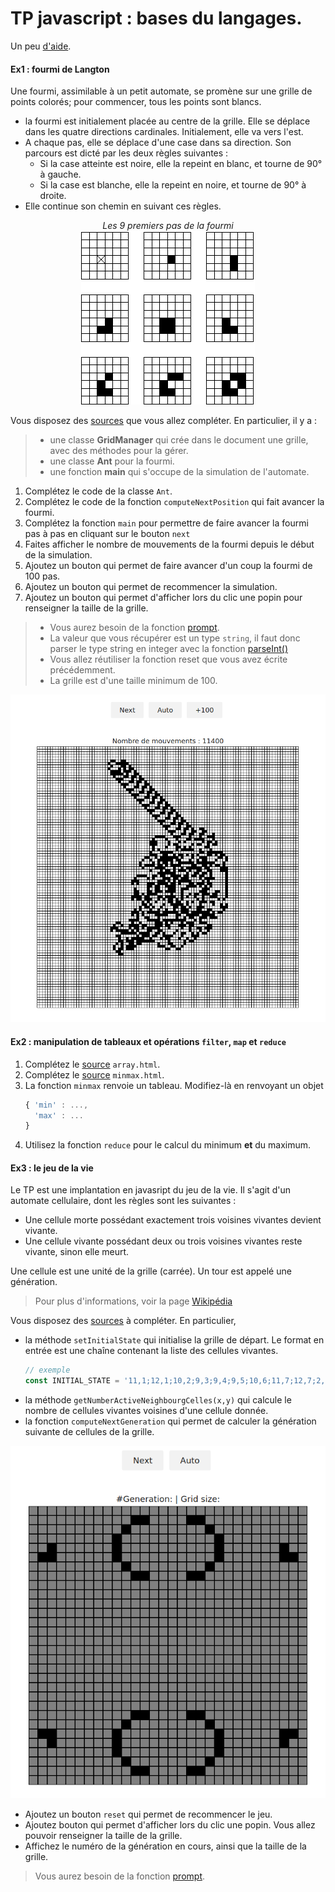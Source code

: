 # TP javascript : bases du langages.
Un peu [d'aide](./aide.md).
#### Ex1 : fourmi de Langton
Une fourmi, assimilable à un petit automate, se promène sur une grille de points colorés; 
pour commencer, tous les points sont blancs.
- la fourmi est initialement placée au centre de la grille. Elle se déplace dans les quatre directions cardinales. Initialement, elle va vers l'est.
- A chaque pas, elle se déplace d'une case dans sa direction. Son parcours est dicté par les deux règles suivantes :
  - Si la case atteinte est noire, elle la repeint en blanc, et tourne de 90° à gauche.
  - Si la case est blanche, elle la repeint en noire, et tourne de 90° à droite.
- Elle continue son chemin en suivant ces règles.
<div align="center">

_Les 9 premiers pas de la fourmi_<br>
<img src="./img/fourmi.png">
</div>

Vous disposez des [sources](./src/ex1)  que vous allez compléter. En particulier, il y a :
>- une classe **GridManager** qui crée dans le document une grille, avec des méthodes pour la gérer.
>- une classe **Ant** pour la fourmi.
>- une fonction **main** qui s'occupe de la simulation de l'automate.   

1. Complétez le code de la classe `Ant`.
2. Complétez le code de la fonction `computeNextPosition` qui fait avancer la fourmi.
3. Complétez la fonction `main` pour permettre de faire avancer la fourmi pas à pas en cliquant sur le bouton `next`
5. Faites afficher  le nombre de mouvements de la fourmi depuis le début de la simulation.
6. Ajoutez un bouton qui permet de faire avancer d'un coup la fourmi de 100 pas.
7. Ajoutez un bouton qui permet de recommencer la simulation.
8. Ajoutez un bouton qui permet d'afficher lors du clic une popin pour  renseigner la taille de la grille. 

>- Vous aurez besoin de la fonction [prompt](https://www.w3schools.com/jsref/met_win_prompt.asp).
>- La valeur que vous récupérer est un type `string`, il faut donc parser le type string en integer avec la fonction [parseInt()](https://developer.mozilla.org/fr/docs/Web/JavaScript/Reference/Objets_globaux/parseInt)
>- Vous allez réutiliser la fonction reset que vous avez écrite précédemment.
>- La grille est d'une taille minimum de 100.

<div align="center">
<img src="./img/langton.png">
</div>


#### Ex2 : manipulation de tableaux et opérations `filter`, `map` et `reduce`
1. Complétez le [source](./src/ex2) `array.html`.
2. Complétez le [source](./src/ex2) `minmax.html`. 
3. La fonction `minmax` renvoie un tableau. Modifiez-là en renvoyant un objet 
   ```js
   { 'min' : ...,
     'max' : ...
   }
   ```
4. Utilisez la fonction `reduce` pour le calcul du minimum **et** du maximum.

#### Ex3 : le jeu de la vie

Le TP est une implantation en javasript du jeu de la vie. Il s'agit d'un automate cellulaire, dont les règles sont les suivantes : 
 - Une cellule morte possédant exactement trois voisines vivantes devient vivante. 
 - Une cellule vivante possédant deux ou trois voisines vivantes reste vivante, sinon elle meurt.

Une cellule est une unité de la grille (carrée). Un tour est appelé une génération.


>Pour plus d'informations, voir la page [Wikipédia](https://fr.wikipedia.org/wiki/Jeu_de_la_vie)

Vous disposez des [sources](./src/ex3) à compléter. En particulier, 

- la méthode `setInitialState` qui initialise la grille de départ. Le format en entrée est une chaîne
  contenant la liste des cellules vivantes.
	```js
	// exemple
	const INITIAL_STATE = '11,1;12,1;10,2;9,3;9,4;9,5;10,6;11,7;12,7;2,4;1,5;2,5;18,28;17,28;19,27;20,26;20,25;20,24;19,23;18,22;17,22;27,25;28,24;27,24;11,28;12,28;10,27;9,26;9,25;9,24;10,23;11,22;12,22;2,25;1,24;2,24;18,1;17,1;19,2;20,3;20,4;20,5;19,6;18,7;17,7;27,4;28,5;27,5'
	```
- la méthode `getNumberActiveNeighbourgCelles(x,y)` qui calcule le nombre de cellules vivantes voisines
  d'une cellule donnée.
- la fonction `computeNextGeneration` qui permet de calculer la génération suivante de cellules de la grille.

<div align="center">
<img src="./img/vie.png">
</div>

- Ajoutez un bouton `reset` qui permet de recommencer le jeu.
- Ajoutez  bouton qui permet d'afficher lors du clic une popin. Vous allez pouvoir renseigner la taille de la grille.
- Affichez le numéro de la génération en cours, ainsi que la taille de la grille.


> Vous aurez besoin de la fonction [prompt](https://www.w3schools.com/jsref/met_win_prompt.asp).
